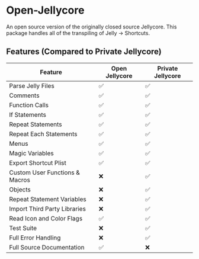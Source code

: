 # Open-Jellycore
An open source version of the originally closed source Jellycore. This package handles all of the transpiling of Jelly -> Shortcuts.

## Features (Compared to Private Jellycore)
| Feature                        | Open Jellycore | Private Jellycore |
| ------------------------------ | -------------- | ----------------- |
| Parse Jelly Files              | ✅             | ✅                |
| Comments                       | ✅             | ✅                |
| Function Calls                 | ✅             | ✅                |
| If Statements                  | ✅             | ✅                |
| Repeat Statements              | ✅             | ✅                |
| Repeat Each Statements         | ✅             | ✅                |
| Menus                          | ✅             | ✅                |
| Magic Variables                | ✅             | ✅                |
| Export Shortcut Plist          | ✅             | ✅                |
| Custom User Functions & Macros | ❌             | ✅                |
| Objects                        | ❌             | ✅                |
| Repeat Statement Variables     | ❌             | ✅                |
| Import Third Party Libraries   | ❌             | ✅                |
| Read Icon and Color Flags      | ✅             | ✅                |
| Test Suite                     | ❌             | ✅                |
| Full Error Handling            | ❌             | ✅                |
| Full Source Documentation      | ✅             | ❌                |
